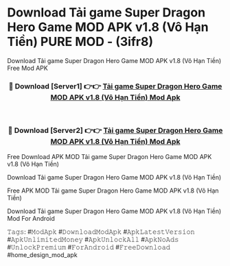 # Download Tải game Super Dragon Hero Game MOD APK v1.8 (Vô Hạn Tiền) PURE MOD - (3ifr8)
Download Tải game Super Dragon Hero Game MOD APK v1.8 (Vô Hạn Tiền) Free Mod APK

<div align="center">
<h3>🔴 Download [Server1] 👉👉 <a href="https://apk-comot.site?title=Tải_game_Super_Dragon_Hero_Game_MOD_APK_v1.8_(Vô_Hạn_Tiền)">Tải game Super Dragon Hero Game MOD APK v1.8 (Vô Hạn Tiền) Mod Apk</a></h3><br>

<h3>🔴 Download [Server2] 👉👉 <a href="https://apk-comot.site?title=Tải_game_Super_Dragon_Hero_Game_MOD_APK_v1.8_(Vô_Hạn_Tiền)">Tải game Super Dragon Hero Game MOD APK v1.8 (Vô Hạn Tiền) Mod Apk</a></h3>
</div>


Free Download APK MOD Tải game Super Dragon Hero Game MOD APK v1.8 (Vô Hạn Tiền)

Download Tải game Super Dragon Hero Game MOD APK v1.8 (Vô Hạn Tiền) 

Free APK MOD Tải game Super Dragon Hero Game MOD APK v1.8 (Vô Hạn Tiền) 

Download Tải game Super Dragon Hero Game MOD APK v1.8 (Vô Hạn Tiền) Mod For Android

𝚃𝚊𝚐𝚜: #𝙼𝚘𝚍𝙰𝚙𝚔 #𝙳𝚘𝚠𝚗𝚕𝚘𝚊𝚍𝙼𝚘𝚍𝙰𝚙𝚔 #𝙰𝚙𝚔𝙻𝚊𝚝𝚎𝚜𝚝𝚅𝚎𝚛𝚜𝚒𝚘𝚗 #𝙰𝚙𝚔𝚄𝚗𝚕𝚒𝚖𝚒𝚝𝚎𝚍𝙼𝚘𝚗𝚎𝚢 #𝙰𝚙𝚔𝚄𝚗𝚕𝚘𝚌𝚔𝙰𝚕𝚕 #𝙰𝚙𝚔𝙽𝚘𝙰𝚍𝚜 #𝚄𝚗𝚕𝚘𝚌𝚔𝙿𝚛𝚎𝚖𝚒𝚞𝚖 #𝙵𝚘𝚛𝙰𝚗𝚍𝚛𝚘𝚒𝚍 #𝙵𝚛𝚎𝚎𝙳𝚘𝚠𝚗𝚕𝚘𝚊𝚍 #home_design_mod_apk
